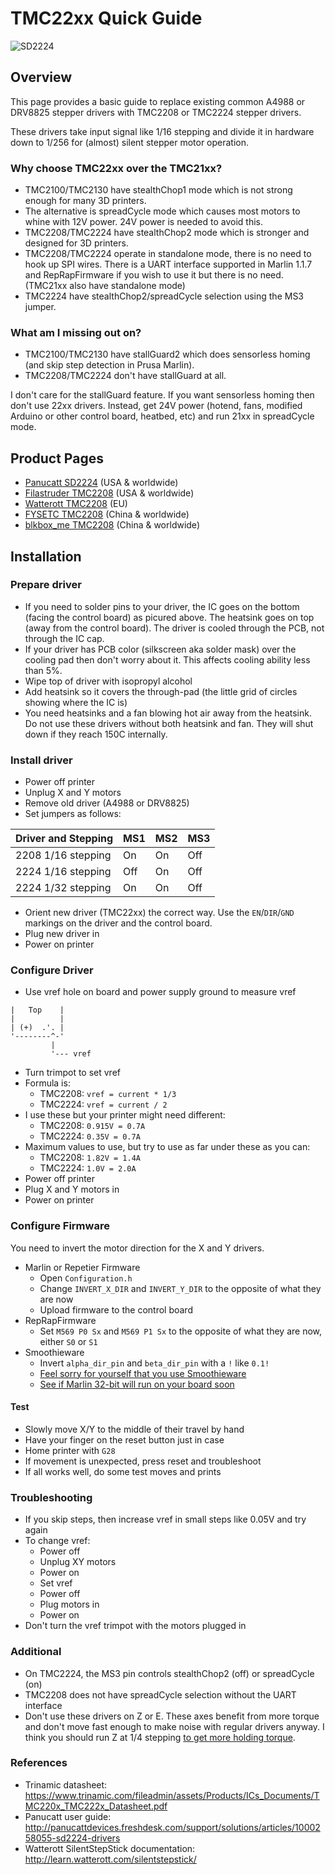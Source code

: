 # TMC22xx Quick Guide

![SD2224](http://cdn3.volusion.com/pgsmd.pvnjz/v/vspfiles/photos/SD2224-2.jpg?1511378486)

## Overview

This page provides a basic guide to replace existing common A4988 or DRV8825 stepper drivers with TMC2208 or TMC2224 stepper drivers.

These drivers take input signal like 1/16 stepping and divide it in hardware down to 1/256 for (almost) silent stepper motor operation.

### Why choose TMC22xx over the TMC21xx?

* TMC2100/TMC2130 have stealthChop1 mode which is not strong enough for many 3D printers.
* The alternative is spreadCycle mode which causes most motors to whine with 12V power. 24V power is needed to avoid this.
* TMC2208/TMC2224 have stealthChop2 mode which is stronger and designed for 3D printers.
* TMC2208/TMC2224 operate in standalone mode, there is no need to hook up SPI wires. There is a UART interface supported in Marlin 1.1.7 and RepRapFirmware if you wish to use it but there is no need. (TMC21xx also have standalone mode)
* TMC2224 have stealthChop2/spreadCycle selection using the MS3 jumper.

### What am I missing out on?

* TMC2100/TMC2130 have stallGuard2 which does sensorless homing (and skip step detection in Prusa Marlin).
* TMC2208/TMC2224 don't have stallGuard at all.

I don't care for the stallGuard feature. If you want sensorless homing then don't use 22xx drivers. Instead, get 24V power (hotend, fans, modified Arduino or other control board, heatbed, etc) and run 21xx in spreadCycle mode.

## Product Pages

* [Panucatt SD2224](http://www.panucatt.com/product_p/sd2224.htm) (USA & worldwide)
* [Filastruder TMC2208](https://www.filastruder.com/products/silentstepstick-tmc2208-stepper-motor-driver) (USA & worldwide)
* [Watterott TMC2208](http://www.watterott.com/en/SilentStepStick-TMC2208) (EU)
* [FYSETC TMC2208](https://www.aliexpress.com/item/1pc-TMC2208-Stepping-Motor-Mute-Driver-Stepstick-Power-Tube-Built-in-Driver-Current-1-4A-Peak/32822931280.html) (China & worldwide)
* [blkbox_me TMC2208](https://www.ebay.com/itm/322580660552) (China & worldwide)

## Installation

### Prepare driver

* If you need to solder pins to your driver, the IC goes on the bottom (facing the control board) as picured above. The heatsink goes on top (away from the control board). The driver is cooled through the PCB, not through the IC cap.
* If your driver has PCB color (silkscreen aka solder mask) over the cooling pad then don't worry about it. This affects cooling ability less than 5%.
* Wipe top of driver with isopropyl alcohol
* Add heatsink so it covers the through-pad (the little grid of circles showing where the IC is)
* You need heatsinks and a fan blowing hot air away from the heatsink. Do not use these drivers without both heatsink and fan. They will shut down if they reach 150C internally.

### Install driver

* Power off printer
* Unplug X and Y motors
* Remove old driver (A4988 or DRV8825)
* Set jumpers as follows:

| Driver and Stepping | MS1 | MS2 | MS3 |
|---------------------|-----|-----|-----|
| 2208 1/16 stepping  |  On |  On | Off |
| 2224 1/16 stepping  | Off |  On | Off |
| 2224 1/32 stepping  |  On |  On | Off |

* Orient new driver (TMC22xx) the correct way. Use the `EN`/`DIR`/`GND` markings on the driver and the control board.
* Plug new driver in
* Power on printer

### Configure Driver

* Use vref hole on board and power supply ground to measure vref

~~~
|   Top    |
|          |
| (+)  .'. |
'--------^-'
         |
         '--- vref
~~~

* Turn trimpot to set vref
* Formula is:
    * TMC2208: `vref = current * 1/3`
    * TMC2224: `vref = current / 2`
* I use these but your printer might need different:
    * TMC2208: `0.915V = 0.7A`
    * TMC2224: `0.35V = 0.7A`
* Maximum values to use, but try to use as far under these as you can:
    * TMC2208: `1.82V = 1.4A`
    * TMC2224: `1.0V = 2.0A`
* Power off printer
* Plug X and Y motors in
* Power on printer

### Configure Firmware

You need to invert the motor direction for the X and Y drivers.

* Marlin or Repetier Firmware
    * Open `Configuration.h`
    * Change `INVERT_X_DIR` and `INVERT_Y_DIR` to the opposite of what they are now
    * Upload firmware to the control board
* RepRapFirmware
    * Set `M569 P0 Sx` and `M569 P1 Sx` to the opposite of what they are now, either `S0` or `S1`
* Smoothieware
    * Invert `alpha_dir_pin` and `beta_dir_pin` with a `!` like `0.1!`
    * [Feel sorry for yourself that you use Smoothieware](https://github.com/superjamie/lazyweb/wiki/3D-Printing-Smoothieware-Opinion)
    * [See if Marlin 32-bit will run on your board soon](https://github.com/MarlinFirmware/Marlin/issues/7076)

#### Test

* Slowly move X/Y to the middle of their travel by hand
* Have your finger on the reset button just in case
* Home printer with `G28`
* If movement is unexpected, press reset and troubleshoot
* If all works well, do some test moves and prints

### Troubleshooting

* If you skip steps, then increase vref in small steps like 0.05V and try again
* To change vref:
    * Power off
    * Unplug XY motors
    * Power on
    * Set vref
    * Power off
    * Plug motors in
    * Power on
* Don't turn the vref trimpot with the motors plugged in

### Additional

* On TMC2224, the MS3 pin controls stealthChop2 (off) or spreadCycle (on)
* TMC2208 does not have spreadCycle selection without the UART interface
* Don't use these drivers on Z or E. These axes benefit from more torque and don't move fast enough to make noise with regular drivers anyway. I think you should run Z at 1/4 stepping [to get more holding torque](http://www.designfax.net/cms/dfx/opens/enews/20140819DFX/MICROMOsteppingChart2.jpg).

### References

* Trinamic datasheet: https://www.trinamic.com/fileadmin/assets/Products/ICs_Documents/TMC220x_TMC222x_Datasheet.pdf
* Panucatt user guide: http://panucattdevices.freshdesk.com/support/solutions/articles/1000258055-sd2224-drivers
* Watterott SilentStepStick documentation: http://learn.watterott.com/silentstepstick/